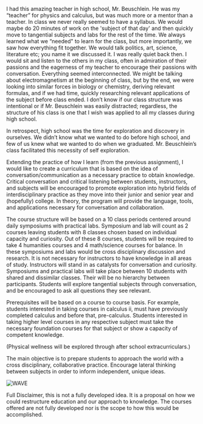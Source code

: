 I had this amazing teacher in high school, Mr. Beuschlein.  He was my “teacher” for physics and calculus, but was much more or a mentor than a teacher.  In class we never really seemed to have a syllabus.  We would maybe do 20 minutes of work on the 'subject of that day' and then quickly move to tangential subjects and labs for the rest of the time.  We always learned what we “needed" to learn for the class, but more importantly, we saw how everything fit together.  We would talk politics, art, science, literature etc; you name it we discussed it.  I was really quiet back then. I would sit and listen to the others in my class, often in admiration of their passions and the eagerness of my teacher to encourage their passions with conversation.  Everything seemed interconnected.  We might be talking about electromagnetism at the beginning of class, but by the end, we were looking into similar forces in biology or chemistry, deriving relevant formulas, and if we had time, quickly researching relevant applications of the subject before class ended.  I don’t know if our class structure was intentional or if Mr. Beuschlein was easily distracted; regardless, the structure of his class is one that I wish was applied to all my classes during high school.

In retrospect, high school was the time for exploration and discovery in ourselves.  We didn’t know what we wanted to do before high school, and few of us knew what we wanted to do when we graduated.  Mr. Beuschlein’s class facilitated this necessity of self exploration.  

Extending the practice of how I learn (from the previous assignment), I would like to create a curriculum that is based on the idea of conversation/communication as a necessary practice to obtain knowledge.  Critical conversation and critical listening between students, instructors, and subjects will be encouraged to promote exploration into hybrid fields of interdisciplinary  practice as they move into their junior and senior year and (hopefully) college.  In theory, the program will provide the language, tools, and applications necessary for conversation and collaboration. 

The course structure will be based on a 10 class periods centered around daily symposiums with practical labs.  Symposium and lab will count as 2 courses leaving students with 8 classes chosen based on individual capacity and curiosity.  Out of these 8 courses, students will be required to take 4 humanities courses and 4 math/science courses for balance.  In these symposiums and labs would be cross disciplinary discussion and research.  It is not necessary for instructors to have knowledge in all areas of study.  Instructors will stand in as catalysts for conversation and curiosity.  Symposiums and practical labs will take place between 10 students with shared and dissimilar classes.   Their will be no hierarchy between participants.   Students will explore tangential subjects through conversation, and be encouraged to ask all questions they see relevant.

Prerequisites will be based on a course to course basis.  For example, students interested in taking courses in calculus ii, must have previously completed calculus and before that, pre-calculus.  Students interested in taking higher level courses in any respective subject must take the necessary foundation courses for that subject or show a capacity of competent knowledge.

(Physical wellness will be explored through after school extracurriculars.)

The main objective is to prepare students to approach the world with a cross disciplinary, collaborative practice.  Encourage lateral thinking between subjects in order to inform independent, unique ideas. 

![WAVE](http://www.chesterdols.com/wp-content/uploads/2017/02/DavidAltmedj_Wave.jpg)

Full Disclaimer, this is not a fully developed idea.  It is a proposal on how we could restructure education and our approach to knowledge.  The courses offered are not fully developed nor is the scope to how this would be accomplished.  
